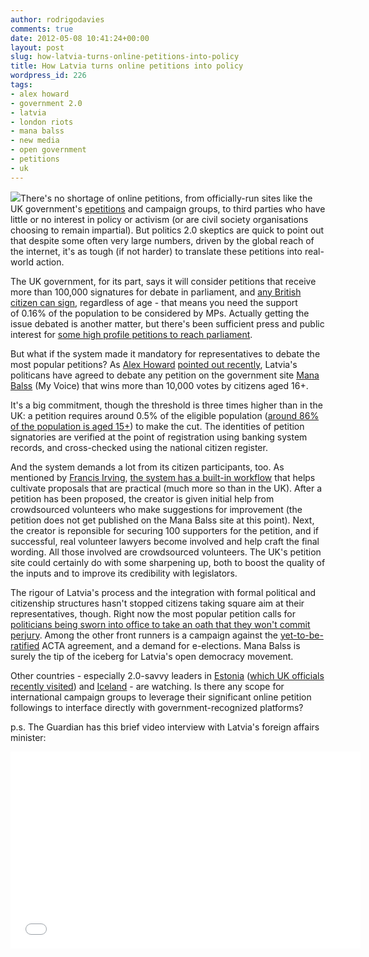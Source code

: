 ```yaml
---
author: rodrigodavies
comments: true
date: 2012-05-08 10:41:24+00:00
layout: post
slug: how-latvia-turns-online-petitions-into-policy
title: How Latvia turns online petitions into policy
wordpress_id: 226
tags:
- alex howard
- government 2.0
- latvia
- london riots
- mana balss
- new media
- open government
- petitions
- uk
---
```


![](http://manabalss.lv/picture/226.1330333003.news_1308120112je9tl1.jpg)There's no shortage of online petitions, from officially-run sites like the UK government's [epetitions](http://epetitions.direct.gov.uk/) and campaign groups, to third parties who have little or no interest in policy or activism (or are civil society organisations choosing to remain impartial). But politics 2.0 skeptics are quick to point out that despite some often very large numbers, driven by the global reach of the internet, it's as tough (if not harder) to translate these petitions into real-world action.

The UK government, for its part, says it will consider petitions that receive more than 100,000 signatures for debate in parliament, and [any British citizen can sign](http://epetitions.direct.gov.uk/terms-and-conditions), regardless of age - that means you need the support of 0.16% of the population to be considered by MPs. Actually getting the issue debated is another matter, but there's been sufficient press and public interest for [some high profile petitions to reach parliament](http://digital.cabinetoffice.gov.uk/2011/11/15/e-petitions-the-first-100-days/).

But what if the system made it mandatory for representatives to debate the most popular petitions? As [Alex Howard](http://twitter.com/digiphile) [pointed out recently](http://cyber.law.harvard.edu/events/luncheon/2012/03/howard), Latvia's politicans have agreed to debate any petition on the government site [Mana Balss](http://manabalss.lv/) (My Voice) that wins more than 10,000 votes by citizens aged 16+.

It's a big commitment, though the threshold is three times higher than in the UK: a petition requires around 0.5% of the eligible population ([around 86% of the population is aged 15+](https://www.cia.gov/library/publications/the-world-factbook/geos/lg.html)) to make the cut. The identities of petition signatories are verified at the point of registration using banking system records, and cross-checked using the national citizen register.

And the system demands a lot from its citizen participants, too. As mentioned by [Francis Irving](http://flourish.org/cv/), [the system has a built-in workflow](http://egovau.blogspot.com/2011/06/turning-open-government-petitions-into.html) that helps cultivate proposals that are practical (much more so than in the UK). After a petition has been proposed, the creator is given initial help from crowdsourced volunteers who make suggestions for improvement (the petition does not get published on the Mana Balss site at this point). Next, the creator is reponsible for securing 100 supporters for the petition, and if successful, real volunteer lawyers become involved and help craft the final wording. All those involved are crowdsourced volunteers. The UK's petition site could certainly do with some sharpening up, both to boost the quality of the inputs and to improve its credibility with legislators.

The rigour of Latvia's process and the integration with formal political and citizenship structures hasn't stopped citizens taking square aim at their representatives, though. Right now the most popular petition calls for [politicians being sworn into office to take an oath that they won't commit perjury](http://manabalss.lv/atbild-ba-par-saeimas-deput-ta-zv-resta-lau-anu/show?mode=all&type=top). Among the other front runners is a campaign against the [yet-to-be-ratified](http://www.guardian.co.uk/technology/2012/may/08/acta-europe-kroes) ACTA agreement, and a demand for e-elections. Mana Balss is surely the tip of the iceberg for Latvia's open democracy movement.

Other countries - especially 2.0-savvy leaders in [Estonia](http://rodrigodavies.wordpress.com/2012/04/16/what-india-and-the-uk-can-learn-from-estonia-2-0/) ([which UK officials recently visited](http://digital.cabinetoffice.gov.uk/2012/05/04/estonias-technology-economy-and-online-service-provision-back-to-the-future/)) and [Iceland](http://rodrigodavies.wordpress.com/2012/03/19/hallo-this-is-iceland/) - are watching. Is there any scope for international campaign groups to leverage their significant online petition followings to interface directly with government-recognized platforms?

p.s. The Guardian has this brief video interview with Latvia's foreign affairs minister:

<iframe width="560" height="315" src="//www.youtube.com/embed/lIPN5J352sY" frameborder="0" allowfullscreen></iframe>
